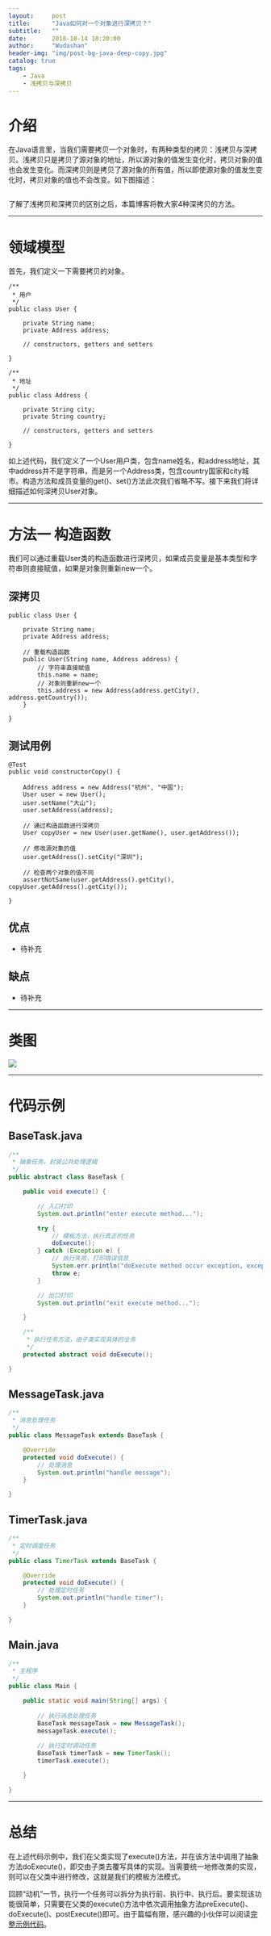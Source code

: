 ```yaml
---
layout:     post
title:      "Java如何对一个对象进行深拷贝？"
subtitle:   ""
date:       2018-10-14 10:20:00
author:     "Wudashan"
header-img: "img/post-bg-java-deep-copy.jpg"
catalog: true
tags:
    - Java
    - 浅拷贝与深拷贝
---
```



# 介绍

在Java语言里，当我们需要拷贝一个对象时，有两种类型的拷贝：浅拷贝与深拷贝。浅拷贝只是拷贝了源对象的地址，所以源对象的值发生变化时，拷贝对象的值也会发生变化。而深拷贝则是拷贝了源对象的所有值，所以即使源对象的值发生变化时，拷贝对象的值也不会改变。如下图描述：

![]()

了解了浅拷贝和深拷贝的区别之后，本篇博客将教大家4种深拷贝的方法。

---

# 领域模型

首先，我们定义一下需要拷贝的对象。

```
/**
 * 用户
 */
public class User {

    private String name;
    private Address address;

    // constructors, getters and setters

}

/**
 * 地址
 */
public class Address {

    private String city;
    private String country;

    // constructors, getters and setters

}
```

如上述代码，我们定义了一个User用户类，包含name姓名，和address地址，其中address并不是字符串，而是另一个Address类，包含country国家和city城市。构造方法和成员变量的get()、set()方法此次我们省略不写。接下来我们将详细描述如何深拷贝User对象。

---

# 方法一 构造函数

我们可以通过重载User类的构造函数进行深拷贝，如果成员变量是基本类型和字符串则直接赋值，如果是对象则重新new一个。

## 深拷贝

```
public class User {

    private String name;
    private Address address;

    // 重载构造函数
    public User(String name, Address address) {
        // 字符串直接赋值
        this.name = name;
        // 对象则重新new一个
        this.address = new Address(address.getCity(), address.getCountry());
    }

}
```

## 测试用例

```
@Test
public void constructorCopy() {

    Address address = new Address("杭州", "中国");
    User user = new User();
    user.setName("大山");
    user.setAddress(address);

    // 通过构造函数进行深拷贝
    User copyUser = new User(user.getName(), user.getAddress());

    // 修改源对象的值
    user.getAddress().setCity("深圳");

    // 检查两个对象的值不同
    assertNotSame(user.getAddress().getCity(), copyUser.getAddress().getCity());

}
```

## 优点

* 待补充

## 缺点

* 待补充

---

# 类图

![](http://o7x0ygc3f.bkt.clouddn.com/Template%20Method%20%E6%A8%A1%E6%9D%BF%E6%96%B9%E6%B3%95%E6%A8%A1%E5%BC%8F/%E6%A8%A1%E6%9D%BF%E6%96%B9%E6%B3%95%E6%A8%A1%E5%BC%8F.png)

---

# 代码示例

## BaseTask.java

```java
/**
 * 抽象任务，封装公共处理逻辑
 */
public abstract class BaseTask {

    public void execute() {

        // 入口打印
        System.out.println("enter execute method...");

        try {
            // 模板方法，执行真正的任务
            doExecute();
        } catch (Exception e) {
            // 执行失败，打印错误信息
            System.err.println("doExecute method occur exception, exception:" + e);
            throw e;
        }

        // 出口打印
        System.out.println("exit execute method...");

    }

    /**
     * 执行任务方法，由子类实现具体的业务
     */
    protected abstract void doExecute();

}
```

## MessageTask.java

```java
/**
 * 消息处理任务
 */
public class MessageTask extends BaseTask {

    @Override
    protected void doExecute() {
        // 处理消息
        System.out.println("handle message");
    }

}
```

## TimerTask.java

```java
/**
 * 定时调度任务
 */
public class TimerTask extends BaseTask {

    @Override
    protected void doExecute() {
        // 处理定时任务
        System.out.println("handle timer");
    }

}
```

## Main.java

```java
/**
 * 主程序
 */
public class Main {

    public static void main(String[] args) {
        
        // 执行消息处理任务
        BaseTask messageTask = new MessageTask();
        messageTask.execute();
        
        // 执行定时调动任务
        BaseTask timerTask = new TimerTask();
        timerTask.execute();

    }

}
```

---

# 总结

在上述代码示例中，我们在父类实现了execute()方法，并在该方法中调用了抽象方法doExecute()，即交由子类去覆写具体的实现。当需要统一地修改类的实现，则可以在父类中进行修改，这就是我们的模板方法模式。

回顾“动机”一节，执行一个任务可以拆分为执行前、执行中、执行后。要实现该功能很简单，只需要在父类的execute()方法中依次调用抽象方法preExecute()、doExecute()、postExecute()即可。由于篇幅有限，感兴趣的小伙伴可以阅读[完整示例代码](https://github.com/wudashan/common-task)。


